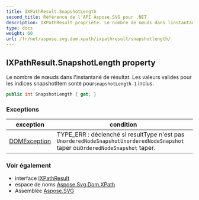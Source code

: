 ```yaml
---
title: IXPathResult.SnapshotLength
second_title: Référence de l'API Aspose.SVG pour .NET
description: IXPathResult propriété. Le nombre de nœuds dans linstantané de résultat. Les valeurs valides pour les indices snapshotItem sont0 poursnapshotLength1 inclus.
type: docs
weight: 60
url: /fr/net/aspose.svg.dom.xpath/ixpathresult/snapshotlength/
---
```

## IXPathResult.SnapshotLength property

Le nombre de nœuds dans l'instantané de résultat. Les valeurs valides pour les indices snapshotItem sont`0` pour`snapshotLength-1` inclus.

```csharp
public int SnapshotLength { get; }
```

### Exceptions

| exception | condition |
| --- | --- |
| [DOMException](../../../aspose.svg.dom/domexception/) | TYPE_ERR : déclenché si resultType n'est pas `UnorderedNodeSnapshotUnorderedNodeSnapshot` taper ou`OrderedNodeSnapshot` taper. |

### Voir également

* interface [IXPathResult](../)
* espace de noms [Aspose.Svg.Dom.XPath](../../ixpathresult/)
* Assemblée [Aspose.SVG](../../../)


